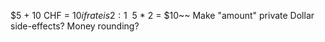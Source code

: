 $5 + 10 CHF = $10 if rate is 2:1
~~$5 * 2 = $10~~
Make "amount" private
Dollar side-effects?
Money rounding?